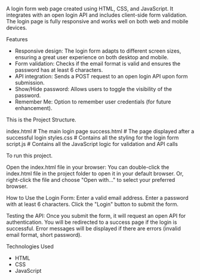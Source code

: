 A login form web page created using HTML, CSS, and JavaScript. It integrates with an open login API and includes client-side form validation. 
The login page is fully responsive and works well on both web and mobile devices.

Features
 - Responsive design: The login form adapts to different screen sizes, ensuring a great user experience on both desktop and mobile.
 - Form validation: Checks if the email format is valid and ensures the password has at least 6 characters.
 - API integration: Sends a POST request to an open login API upon form submission.
 - Show/Hide password: Allows users to toggle the visibility of the password.
 - Remember Me: Option to remember user credentials (for future enhancement).

This is the Project Structure.

  index.html       # The main login page
  success.html     # The page displayed after a successful login
  styles.css       # Contains all the styling for the login form
  script.js        # Contains all the JavaScript logic for validation and API calls

To run this project.

Open the index.html file in your browser:
  You can double-click the index.html file in the project folder to open it in your default browser.
  Or, right-click the file and choose "Open with..." to select your preferred browser.

How to Use the Login Form:
  Enter a valid email address.
  Enter a password with at least 6 characters.
  Click the "Login" button to submit the form.

Testing the API:
  Once you submit the form, it will request an open API for authentication.
  You will be redirected to a success page if the login is successful.
  Error messages will be displayed if there are errors (invalid email format, short password).

Technologies Used
 - HTML
 - CSS
 - JavaScript
